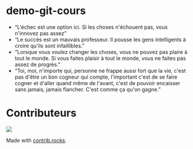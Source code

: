 # demo-git-cours


- “L'échec est une option ici. Si les choses n'échouent pas, vous n'innovez pas assez”
- “Le succès est un mauvais professeur. Il pousse les gens intelligents à croire qu'ils sont infaillibles.”
- "Lorsque vous voulez changer les choses, vous ne pouvez pas plaire à tout le monde. Si vous faites plaisir à tout le monde, vous ne faites pas assez de progrès."
- “Toi, moi, n'importe qui, personne ne frappe aussi fort que la vie, c'est pas d'être un bon cogneur qui compte, l'important c'est de se faire cogner et d'aller quand même de l'avant, c'est de pouvoir encaisser sans jamais, jamais flancher. C'est comme ça qu'on gagne.”


# Contributeurs
<a href="https://github.com/MisterEvans78/demo-git-cours/graphs/contributors">
  <img src="https://contrib.rocks/image?repo=MisterEvans78/demo-git-cours" />
</a>

Made with [contrib.rocks](https://contrib.rocks).
